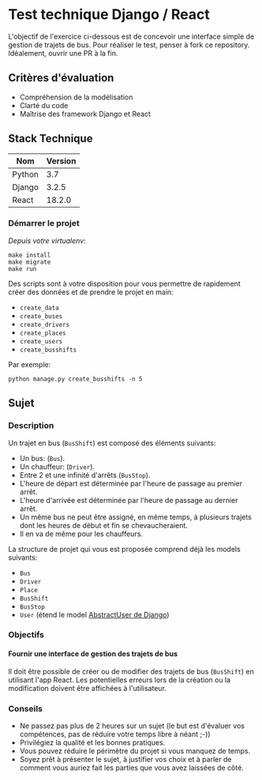 # Test technique Django / React

L'objectif de l'exercice ci-dessous est de concevoir une interface simple de gestion de trajets de bus.
Pour réaliser le test, penser à fork ce repository. Idéalement, ouvrir une PR à la fin.

## Critères d'évaluation

- Compréhension de la modélisation
- Clarté du code
- Maîtrise des framework Django et React

## Stack Technique

| Nom    | Version |
|--------|---------|
| Python | 3.7     |
| Django | 3.2.5   |
| React  | 18.2.0  |


### Démarrer le projet

*Depuis votre virtualenv*:

```
make install
make migrate
make run
```

Des scripts sont à votre disposition pour vous permettre de rapidement créer des données et de prendre le projet en 
main:

 - `create_data`
 - `create_buses`
 - `create_drivers`
 - `create_places`
 - `create_users`
 - `create_busshifts`

Par exemple:

```
python manage.py create_busshifts -n 5
```

## Sujet

### Description

Un trajet en bus (`BusShift`) est composé des éléments suivants:

- Un bus: (`Bus`).
- Un chauffeur: (`Driver`).
- Entre 2 et une infinité d'arrêts (`BusStop`).
- L'heure de départ est déterminée par l'heure de passage au premier arrêt.
- L'heure d'arrivée est déterminée par l'heure de passage au dernier arrêt.
- Un même bus ne peut être assigné, en même temps, à plusieurs trajets dont les heures de début et fin se 
chevaucheraient.
- Il en va de même pour les chauffeurs.

La structure de projet qui vous est proposée comprend déjà les models suivants:
 - `Bus`
 - `Driver`
 - `Place` 
 - `BusShift`
 - `BusStop`
 - `User` (étend le model [AbstractUser de Django](https://docs.djangoproject.com/en/3.2/topics/auth/customizing/#substituting-a-custom-user-model))

### Objectifs

#### Fournir une interface de gestion des trajets de bus

Il doit être possible de créer ou de modifier des trajets de bus (`BusShift`) en utilisant l'app React.
Les potentielles erreurs lors de la création ou la modification doivent être affichées à l'utilisateur. 

### Conseils

 - Ne passez pas plus de 2 heures sur un sujet (le but est d'évaluer vos compétences, pas de réduire votre temps libre à néant ;-))
 - Privilégiez la qualité et les bonnes pratiques.
 - Vous pouvez réduire le périmètre du projet si vous manquez de temps.
 - Soyez prêt à présenter le sujet, à justifier vos choix et à parler de comment vous auriez fait les parties que vous avez laissées de côté.

